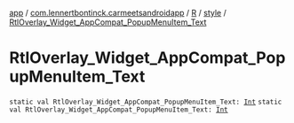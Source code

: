 [app](../../../index.md) / [com.lennertbontinck.carmeetsandroidapp](../../index.md) / [R](../index.md) / [style](index.md) / [RtlOverlay_Widget_AppCompat_PopupMenuItem_Text](./-rtl-overlay_-widget_-app-compat_-popup-menu-item_-text.md)

# RtlOverlay_Widget_AppCompat_PopupMenuItem_Text

`static val RtlOverlay_Widget_AppCompat_PopupMenuItem_Text: `[`Int`](https://kotlinlang.org/api/latest/jvm/stdlib/kotlin/-int/index.html)
`static val RtlOverlay_Widget_AppCompat_PopupMenuItem_Text: `[`Int`](https://kotlinlang.org/api/latest/jvm/stdlib/kotlin/-int/index.html)